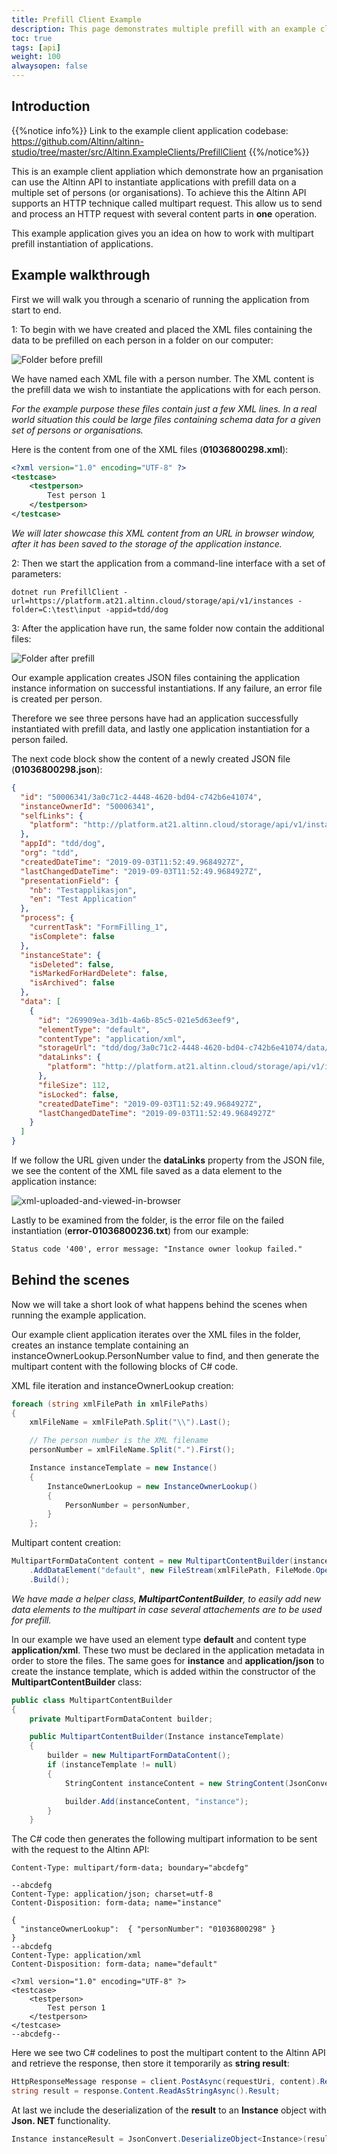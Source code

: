 ```yaml
---
title: Prefill Client Example
description: This page demonstrates multiple prefill with an example client application.
toc: true
tags: [api]
weight: 100
alwaysopen: false
---
```


## Introduction

{{%notice info%}}
Link to the example client application codebase:
<https://github.com/Altinn/altinn-studio/tree/master/src/Altinn.ExampleClients/PrefillClient>
{{%/notice%}}

This is an example client appliation which demonstrate how an prganisation can use the Altinn API to instantiate applications with prefill data on a multiple set of persons (or organisations). To achieve this the Altinn API supports an HTTP technique called multipart request. This allow us to send and process an HTTP request with several content parts in **one** operation.

This example application gives you an idea on how to work with multipart prefill instantiation of applications.

## Example walkthrough

First we will walk you through a scenario of running the application from start to end.

1: To begin with we have created and placed the XML files containing the data to be prefilled on each person in a folder on our computer:

![Folder before prefill](folder-before-prefill.PNG "Folder before prefill")

We have named each XML file with a person number. The XML content is the prefill data we wish to instantiate the applications with for each person.

*For the example purpose these files contain just a few XML lines. In a real world situation this could be large files containing schema data for a given set of persons or organisations.*

Here is the content from one of the XML files (**01036800298.xml**):

```xml
<?xml version="1.0" encoding="UTF-8" ?>
<testcase>
    <testperson>
        Test person 1
    </testperson>
</testcase>
```

*We will later showcase this XML content from an URL in browser window, after it has been saved to the storage of the application instance.*

2: Then we start the application from a command-line interface with a set of parameters:

```console
dotnet run PrefillClient -url=https://platform.at21.altinn.cloud/storage/api/v1/instances -folder=C:\test\input -appid=tdd/dog
```

3: After the application have run, the same folder now contain the additional files:

![Folder after prefill](folder-after-prefill.PNG "Folder after prefill")

Our example application creates JSON files containing the application instance information on successful instantiations. If any failure, an error file is created per person.

Therefore we see three persons have had an application successfully instantiated with prefill data, and lastly one application instantiation for a person failed.

The next code block show the content of a newly created JSON file (**01036800298.json**):

```json
{
  "id": "50006341/3a0c71c2-4448-4620-bd04-c742b6e41074",
  "instanceOwnerId": "50006341",
  "selfLinks": {
    "platform": "http://platform.at21.altinn.cloud/storage/api/v1/instances/50006341/3a0c71c2-4448-4620-bd04-c742b6e41074"
  },
  "appId": "tdd/dog",
  "org": "tdd",
  "createdDateTime": "2019-09-03T11:52:49.9684927Z",
  "lastChangedDateTime": "2019-09-03T11:52:49.9684927Z",
  "presentationField": {
    "nb": "Testapplikasjon",
    "en": "Test Application"
  },
  "process": {
    "currentTask": "FormFilling_1",
    "isComplete": false
  },
  "instanceState": {
    "isDeleted": false,
    "isMarkedForHardDelete": false,
    "isArchived": false
  },
  "data": [
    {
      "id": "269909ea-3d1b-4a6b-85c5-021e5d63eef9",
      "elementType": "default",
      "contentType": "application/xml",
      "storageUrl": "tdd/dog/3a0c71c2-4448-4620-bd04-c742b6e41074/data/269909ea-3d1b-4a6b-85c5-021e5d63eef9",
      "dataLinks": {
        "platform": "http://platform.at21.altinn.cloud/storage/api/v1/instances/50006341/3a0c71c2-4448-4620-bd04-c742b6e41074/data/269909ea-3d1b-4a6b-85c5-021e5d63eef9"
      },
      "fileSize": 112,
      "isLocked": false,
      "createdDateTime": "2019-09-03T11:52:49.9684927Z",
      "lastChangedDateTime": "2019-09-03T11:52:49.9684927Z"
    }
  ]
}
```

If we follow the URL given under the **dataLinks** property from the JSON file, we see the content of the XML file saved as a data element to the application instance:

![xml-uploaded-and-viewed-in-browser](xml-uploaded-and-viewed-in-internet-browser.PNG "The XML uploaded and viewed in browser")

Lastly to be examined from the folder, is the error file on the failed instantiation (**error-01036800236.txt**) from our example:

```txt
Status code '400', error message: "Instance owner lookup failed."
```

## Behind the scenes

Now we will take a short look of what happens behind the scenes when running the example application.

Our example client application iterates over the XML files in the folder, creates an instance template containing an instanceOwnerLookup.PersonNumber value to find, and then generate the multipart content with the following blocks of C# code.

XML file iteration and instanceOwnerLookup creation:

```c#
foreach (string xmlFilePath in xmlFilePaths)
{
    xmlFileName = xmlFilePath.Split("\\").Last();

    // The person number is the XML filename
    personNumber = xmlFileName.Split(".").First();

    Instance instanceTemplate = new Instance()
    {
        InstanceOwnerLookup = new InstanceOwnerLookup()
        {
            PersonNumber = personNumber,
        }
    };
```

Multipart content creation:

```c#
MultipartFormDataContent content = new MultipartContentBuilder(instanceTemplate)
    .AddDataElement("default", new FileStream(xmlFilePath, FileMode.Open), "application/xml")
    .Build();
```

*We have made a helper class, **MultipartContentBuilder**, to easily add new data elements to the multipart in case several attachements are to be used for prefill.*

In our example we have used an element type **default** and content type **application/xml**. These two must be declared in the application metadata in order to store the files. The same goes for **instance** and **application/json** to create the instance template, which is added within the constructor of the **MultipartContentBuilder** class:

```c#
public class MultipartContentBuilder
{
    private MultipartFormDataContent builder;

    public MultipartContentBuilder(Instance instanceTemplate)
    {
        builder = new MultipartFormDataContent();
        if (instanceTemplate != null)
        {
            StringContent instanceContent = new StringContent(JsonConvert.SerializeObject(instanceTemplate), Encoding.UTF8, "application/json");

            builder.Add(instanceContent, "instance");
        }
    }
```

The C# code then generates the following multipart information to be sent with the request to the Altinn API:

```http
Content-Type: multipart/form-data; boundary="abcdefg"

--abcdefg
Content-Type: application/json; charset=utf-8
Content-Disposition: form-data; name="instance"

{
  "instanceOwnerLookup":  { "personNumber": "01036800298" }
}
--abcdefg
Content-Type: application/xml
Content-Disposition: form-data; name="default"

<?xml version="1.0" encoding="UTF-8" ?>
<testcase>
    <testperson>
        Test person 1
    </testperson>
</testcase>
--abcdefg--
```

Here we see two C# codelines to post the multipart content to the Altinn API and retrieve the response, then store it temporarily as **string result**:

```c#
HttpResponseMessage response = client.PostAsync(requestUri, content).Result;
string result = response.Content.ReadAsStringAsync().Result;
```

At last we include the deserialization of the **result** to an **Instance** object with **Json. NET** functionality.

```c#
Instance instanceResult = JsonConvert.DeserializeObject<Instance>(result);
```

